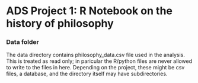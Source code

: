 # ADS Project 1:  R Notebook on the history of philosophy

### Data folder

The data directory contains philosophy_data.csv file used in the analysis. This is treated as read only; in paricular the R/python files are never allowed to write to the files in here. Depending on the project, these might be csv files, a database, and the directory itself may have subdirectories.

